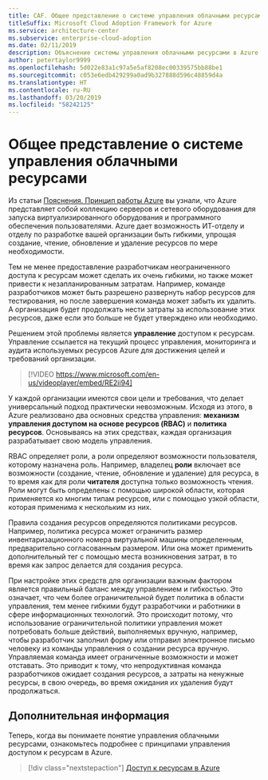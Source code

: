 ```yaml
---
title: CAF. Общее представление о системе управления облачными ресурсами
titleSuffix: Microsoft Cloud Adoption Framework for Azure
ms.service: architecture-center
ms.subservice: enterprise-cloud-adoption
ms.date: 02/11/2019
description: Объяснение системы управления облачными ресурсами в Azure
author: petertaylor9999
ms.openlocfilehash: 5d022e83a1c97a5e5af8208ec00339575bb88be1
ms.sourcegitcommit: c053e6edb429299a0ad9b327888d596c48859d4a
ms.translationtype: HT
ms.contentlocale: ru-RU
ms.lasthandoff: 03/20/2019
ms.locfileid: "58242125"
---
```

<!-- markdownlint-disable MD026 -->

# <a name="what-is-cloud-resource-governance"></a>Общее представление о системе управления облачными ресурсами

Из статьи [Пояснения. Принцип работы Azure](what-is-azure.md) вы узнали, что Azure представляет собой коллекцию серверов и сетевого оборудования для запуска виртуализированного оборудования и программного обеспечения пользователями. Azure дает возможность ИТ-отделу и отделу по разработке вашей организации быть гибкими, упрощая создание, чтение, обновление и удаление ресурсов по мере необходимости.

Тем не менее предоставление разработчикам неограниченного доступа к ресурсам может сделать их очень гибкими, но также может привести к незапланированным затратам. Например, команде разработчиков может быть разрешено развернуть набор ресурсов для тестирования, но после завершения команда может забыть их удалить. А организация будет продолжать нести затраты за использование этих ресурсов, даже если это больше не будет утверждено или необходимо.

Решением этой проблемы является **управление** доступом к ресурсам. Управление ссылается на текущий процесс управления, мониторинга и аудита используемых ресурсов Azure для достижения целей и требований организации.

<!-- markdownlint-disable MD034 -->

> [!VIDEO https://www.microsoft.com/en-us/videoplayer/embed/RE2ii94]

<!-- markdownlint-enable MD034 -->

У каждой организации имеются свои цели и требования, что делает универсальный подход практически невозможным. Исходя из этого, в Azure реализовано два основных средства управления: **механизм управления доступом на основе ресурсов (RBAC)** и **политика ресурсов**. Основываясь на этих средствах, каждая организация разрабатывает свою модель управления.

RBAC определяет роли, а роли определяют возможности пользователя, которому назначена роль. Например, владелец **роли** включает все возможности (создание, чтение, обновление и удаление) для ресурса, в то время как для роли **читателя** доступна только возможность чтения. Роли могут быть определены с помощью широкой области, которая применяется ко многим типам ресурсов, или с помощью узкой области, которая применима к нескольким из них.

Правила создания ресурсов определяются политиками ресурсов. Например, политика ресурса может ограничить размер инвентаризационного номера виртуальной машины определенным, предварительно согласованным размером. Или она может применить дополнительный тег с помощью места возникновения затрат, в то время как запрос делается для создания ресурса.

При настройке этих средств для организации важным фактором является правильный баланс между управлением и гибкостью. Это означает, что чем более ограничительной будет политика в области управления, тем менее гибкими будут разработчики и работники в сфере информационных технологий. Это происходит потому, что использование ограничительной политики управления может потребовать больше действий, выполняемых вручную, например, чтобы разработчик заполнил форму или отправил электронное письмо человеку из команды управления о создании ресурса вручную. Управляемая команда имеет ограниченные возможности и может отставать. Это приводит к тому, что непродуктивная команда разработчиков ожидает создания ресурсов, а затраты на ненужные ресурсы, в свою очередь, во время ожидания их удаления будут продолжаться.

## <a name="next-steps"></a>Дополнительная информация

Теперь, когда вы понимаете понятие управления облачными ресурсами, ознакомьтесь подробнее с принципами управления доступом к ресурсам в Azure.

> [!div class="nextstepaction"]
> [Доступ к ресурсам в Azure](azure-resource-access.md)
